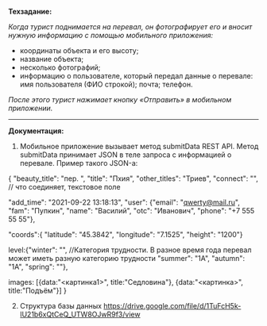 **Техзадание:**

*Когда турист поднимается на перевал, он фотографирует его и вносит нужную информацию с помощью мобильного приложения:*

* координаты объекта и его высоту;
* название объекта;
* несколько фотографий;
* информацию о пользователе, который передал данные о перевале: имя пользователя (ФИО строкой); почта; телефон.

*После этого турист нажимает кнопку «Отправить» в мобильном приложении.*

___

**Документация:**

1. Мобильное приложение вызывает метод submitData REST API. Метод submitData принимает JSON в теле запроса с информацией о перевале. Пример такого JSON-а:

{
  "beauty_title": "пер. ",
  "title": "Пхия",
  "other_titles": "Триев",
  "connect": "", // что соединяет, текстовое поле
 
  "add_time": "2021-09-22 13:18:13",
  "user": {"email": "qwerty@mail.ru", 		
        "fam": "Пупкин",
		 "name": "Василий",
		 "otc": "Иванович",
        "phone": "+7 555 55 55"}, 
 
   "coords":{
  "latitude": "45.3842",
  "longitude": "7.1525",
  "height": "1200"}
 
 
  level:{"winter": "", //Категория трудности. В разное время года перевал может иметь разную категорию трудности
  "summer": "1А",
  "autumn": "1А",
  "spring": ""},
 
   images: [{data:"<картинка1>", title:"Седловина"}, {data:"<картинка>", title:"Подъём"}]
}

2. Структура базы данных
https://drive.google.com/file/d/1TuFcH5k-lU21b6xQtCeQ_UTW8OJwR9f3/view
